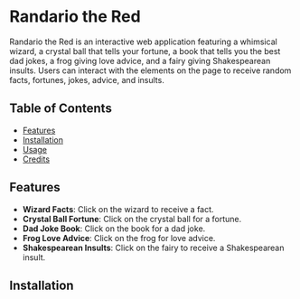 # Randario the Red

Randario the Red is an interactive web application featuring a whimsical wizard, a crystal ball that tells your fortune, a book that tells you the best dad jokes, a frog giving love advice, and a fairy giving Shakespearean insults. Users can interact with the elements on the page to receive random facts, fortunes, jokes, advice, and insults.

## Table of Contents

- [Features](#features)
- [Installation](#installation)
- [Usage](#usage)
- [Credits](#credits)

## Features

- **Wizard Facts**: Click on the wizard to receive a fact.
- **Crystal Ball Fortune**: Click on the crystal ball for a fortune.
- **Dad Joke Book**: Click on the book for a dad joke.
- **Frog Love Advice**: Click on the frog for love advice.
- **Shakespearean Insults**: Click on the fairy to receive a Shakespearean insult.

## Installation
